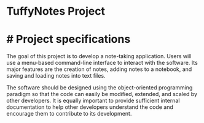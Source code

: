 # TuffyNotes Project

# # Project specifications
The goal of this project is to develop a note-taking application. Users will use a menu-based command-line interface to interact with the software. Its major features are the creation of notes, adding notes to a notebook, and saving and loading notes into text files. 

The software should be designed using the object-oriented programming paradigm so that the code can easily be modified, extended, and scaled by other developers. It is equally important to provide sufficient internal documentation to help other developers understand the code and encourage them to contribute to its development.
